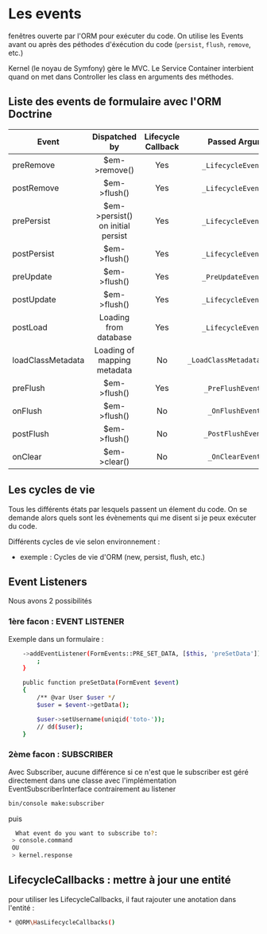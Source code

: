 # Les events

fenêtres ouverte par l'ORM pour exécuter du code.
On utilise les Events avant ou après des péthodes d'éxécution du code (`persist`, `flush`, `remove`, etc.)

Kernel (le noyau de Symfony) gère le MVC.
Le Service Container interbient quand on met dans Controller les class en arguments des méthodes.

## Liste des events de formulaire avec l'ORM Doctrine


| Event |  Dispatched by | Lifecycle Callback | Passed Argument |
|---|:---:|:---:|:---:|
| preRemove | $em->remove() | Yes | `_LifecycleEventArgs`_ |
| postRemove | $em->flush() | Yes | `_LifecycleEventArgs`_ |
| prePersist | $em->persist() on initial persist | Yes | `_LifecycleEventArgs`_ |
| postPersist | $em->flush() | Yes | `_LifecycleEventArgs`_ |
| preUpdate | $em->flush() | Yes | `_PreUpdateEventArgs`_ |
| postUpdate | $em->flush() | Yes | `_LifecycleEventArgs`_ |
| postLoad | Loading from database | Yes | `_LifecycleEventArgs`_ |
| loadClassMetadata | Loading of mapping metadata | No | `_LoadClassMetadataEventArgs` |
| preFlush | $em->flush() | Yes | `_PreFlushEventArgs`_ |
| onFlush | $em->flush() | No | `_OnFlushEventArgs` |
| postFlush | $em->flush() | No | `_PostFlushEventArgs` |
| onClear | $em->clear() | No | `_OnClearEventArgs` |



## Les cycles de vie

Tous les différents états par lesquels passent un élement du code. 
On se demande alors quels sont les évènements qui me disent si je peux exécuter du code.

Différents cycles de vie selon environnement :
-  exemple :
Cycles de vie d'ORM (new, persist, flush, etc.)

## Event Listeners

Nous avons 2 possibilités

### 1ère facon : EVENT LISTENER

Exemple dans un formulaire :

```sh
    ->addEventListener(FormEvents::PRE_SET_DATA, [$this, 'preSetData'])
        ;
    }

    public function preSetData(FormEvent $event)
    {
        /** @var User $user */
        $user = $event->getData();

        $user->setUsername(uniqid('toto-'));
        // dd($user);
    }
```

### 2ème facon : SUBSCRIBER

Avec Subscriber, aucune différence si ce n'est que le subscriber est géré directement dans une classe avec l'implémentation EventSubscriberInterface contrairement au listener

```sh
bin/console make:subscriber
```
puis 

```sh
  What event do you want to subscribe to?:
 > console.command
 OU
 > kernel.response
 ```

 ## LifecycleCallbacks : mettre à jour une entité

 pour utiliser les LifecycleCallbacks, il faut rajouter une anotation dans l'entité :
 ```sh
 * @ORM\HasLifecycleCallbacks()
 ```